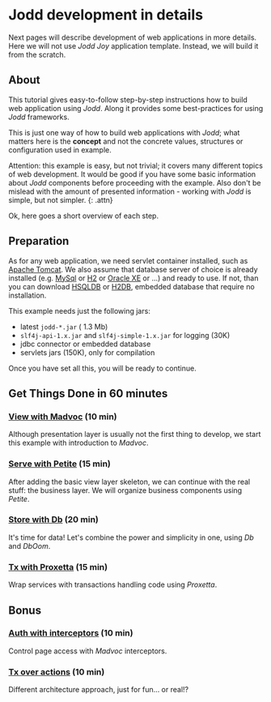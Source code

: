 # Jodd development in details

Next pages will describe development of web applications in more details.
Here we will not use *Jodd* *Joy* application template. Instead, we will
build it from the scratch.

## About

This tutorial gives easy-to-follow step-by-step instructions how to build web
application using *Jodd*. Along it provides some best-practices
for using *Jodd* frameworks.

This is just one way of how to build web applications with *Jodd*; what
matters here is the **concept** and not the concrete values, structures
or configuration used in example.

Attention: this example is easy, but not trivial; it covers many
different topics of web development. It would be good if you have some
basic information about *Jodd* components before proceeding with the
example. Also don't be mislead with the amount of
presented information - working with *Jodd* is simple, but not simpler.
{: .attn}

Ok, here goes a short overview of each step.

## Preparation

As for any web application, we need servlet container installed, such as
[Apache Tomcat][1]. We also assume that database server of
choice is already installed (e.g. [MySql][2] or [H2][3]
or [Oracle XE][4] or ...) and ready to use. If
not, than you can download [HSQLDB][5] or [H2DB][3],
 embedded database that require no installation.

This example needs just the following jars:

* latest `jodd-*.jar` ( 1.3 Mb)
* `slf4j-api-1.x.jar` and `slf4j-simple-1.x.jar` for logging (30K)
* jdbc connector or embedded database
* servlets jars (150K), only for compilation

Once you have set all this, you will be ready to continue.

## Get Things Done in 60 minutes

### [View with Madvoc](view-with-madvoc.html) (10 min)

Although presentation layer is usually not the first thing to develop,
we start this example with introduction to *Madvoc*.

### [Serve with Petite](serve-with-petite.html) (15 min)

After adding the basic view layer skeleton, we can continue with the
real stuff: the business layer. We will organize business components
using *Petite*.

### [Store with Db](store-with-db.html) (20 min)

It's time for data! Let's combine the power and simplicity in one,
using *Db* and *DbOom*.

### [Tx with Proxetta](transactions-with-proxetta.html) (15 min)

Wrap services with transactions handling code using *Proxetta*.

## Bonus

### [Auth with interceptors](/doc/example/auth-with-interceptors.html) (10 min)

Control page access with *Madvoc* interceptors.

### [Tx over actions](/doc/example/tx-over-actions.html) (10 min)

Different architecture approach, just for fun... or real!?

[1]: http://tomcat.apache.org/
[2]: http://www.mysql.com/
[3]: http://www.h2database.com
[4]: http://www.oracle.com/technology/products/database/xe/index.html
[5]: http://hsqldb.org/
